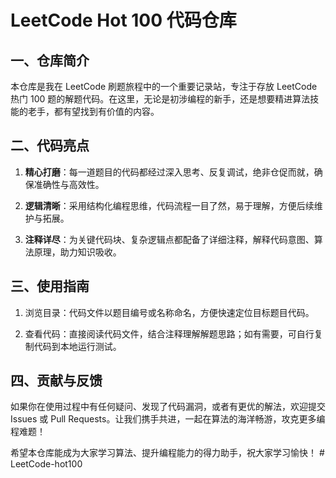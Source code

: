# LeetCode Hot 100 代码仓库

## 一、仓库简介

本仓库是我在 LeetCode 刷题旅程中的一个重要记录站，专注于存放 LeetCode 热门 100 题的解题代码。在这里，无论是初涉编程的新手，还是想要精进算法技能的老手，都有望找到有价值的内容。

## 二、代码亮点

1. **精心打磨**：每一道题目的代码都经过深入思考、反复调试，绝非仓促而就，确保准确性与高效性。

1. **逻辑清晰**：采用结构化编程思维，代码流程一目了然，易于理解，方便后续维护与拓展。

1. **注释详尽**：为关键代码块、复杂逻辑点都配备了详细注释，解释代码意图、算法原理，助力知识吸收。

## 三、使用指南

1. 浏览目录：代码文件以题目编号或名称命名，方便快速定位目标题目代码。

1. 查看代码：直接阅读代码文件，结合注释理解解题思路；如有需要，可自行复制代码到本地运行测试。

## 四、贡献与反馈

如果你在使用过程中有任何疑问、发现了代码漏洞，或者有更优的解法，欢迎提交 Issues 或 Pull Requests。让我们携手共进，一起在算法的海洋畅游，攻克更多编程难题！

希望本仓库能成为大家学习算法、提升编程能力的得力助手，祝大家学习愉快！
#   L e e t C o d e - h o t 1 0 0  
 